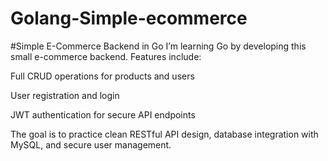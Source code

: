 ﻿# Golang-Simple-ecommerce
#Simple E-Commerce Backend in Go I’m learning Go by developing this small e-commerce backend. Features include:

Full CRUD operations for products and users

User registration and login

JWT authentication for secure API endpoints

The goal is to practice clean RESTful API design, database integration with MySQL, and secure user management.
